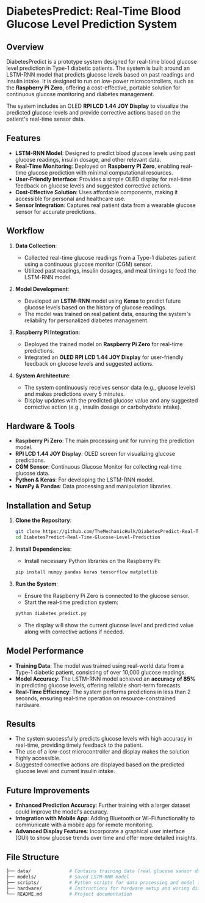 # DiabetesPredict: Real-Time Blood Glucose Level Prediction System

## Overview
DiabetesPredict is a prototype system designed for real-time blood glucose level prediction in Type-1 diabetic patients. The system is built around an LSTM-RNN model that predicts glucose levels based on past readings and insulin intake. It is designed to run on low-power microcontrollers, such as the **Raspberry Pi Zero**, offering a cost-effective, portable solution for continuous glucose monitoring and diabetes management.

The system includes an OLED **RPI LCD 1.44 JOY Display** to visualize the predicted glucose levels and provide corrective actions based on the patient's real-time sensor data.

## Features
- **LSTM-RNN Model**: Designed to predict blood glucose levels using past glucose readings, insulin dosage, and other relevant data.
- **Real-Time Monitoring**: Deployed on **Raspberry Pi Zero**, enabling real-time glucose prediction with minimal computational resources.
- **User-Friendly Interface**: Provides a simple OLED display for real-time feedback on glucose levels and suggested corrective actions.
- **Cost-Effective Solution**: Uses affordable components, making it accessible for personal and healthcare use.
- **Sensor Integration**: Captures real patient data from a wearable glucose sensor for accurate predictions.

## Workflow
1. **Data Collection**:
    - Collected real-time glucose readings from a Type-1 diabetes patient using a continuous glucose monitor (CGM) sensor.
    - Utilized past readings, insulin dosages, and meal timings to feed the LSTM-RNN model.
    
2. **Model Development**:
    - Developed an **LSTM-RNN** model using **Keras** to predict future glucose levels based on the history of glucose readings.
    - The model was trained on real patient data, ensuring the system's reliability for personalized diabetes management.
    
3. **Raspberry Pi Integration**:
    - Deployed the trained model on **Raspberry Pi Zero** for real-time predictions.
    - Integrated an **OLED RPI LCD 1.44 JOY Display** for user-friendly feedback on glucose levels and suggested actions.

4. **System Architecture**:
    - The system continuously receives sensor data (e.g., glucose levels) and makes predictions every 5 minutes.
    - Display updates with the predicted glucose value and any suggested corrective action (e.g., insulin dosage or carbohydrate intake).
    
## Hardware & Tools
- **Raspberry Pi Zero**: The main processing unit for running the prediction model.
- **RPI LCD 1.44 JOY Display**: OLED screen for visualizing glucose predictions.
- **CGM Sensor**: Continuous Glucose Monitor for collecting real-time glucose data.
- **Python & Keras**: For developing the LSTM-RNN model.
- **NumPy & Pandas**: Data processing and manipulation libraries.

## Installation and Setup
1. **Clone the Repository**:
    ```bash
    git clone https://github.com/TheMechanicHulk/DiabetesPredict-Real-Time-Glucose-Level-Prediction.git
    cd DiabetesPredict-Real-Time-Glucose-Level-Prediction
    ```

2. **Install Dependencies**:
    - Install necessary Python libraries on the Raspberry Pi:
    ```bash
    pip install numpy pandas keras tensorflow matplotlib
    ```

3. **Run the System**:
    - Ensure the Raspberry Pi Zero is connected to the glucose sensor.
    - Start the real-time prediction system:
    ```bash
    python diabetes_predict.py
    ```
    - The display will show the current glucose level and predicted value along with corrective actions if needed.

## Model Performance
- **Training Data**: The model was trained using real-world data from a Type-1 diabetic patient, consisting of over 10,000 glucose readings.
- **Model Accuracy**: The LSTM-RNN model achieved an **accuracy of 85%** in predicting glucose levels, offering reliable short-term forecasts.
- **Real-Time Efficiency**: The system performs predictions in less than 2 seconds, ensuring real-time operation on resource-constrained hardware.

## Results
- The system successfully predicts glucose levels with high accuracy in real-time, providing timely feedback to the patient.
- The use of a low-cost microcontroller and display makes the solution highly accessible.
- Suggested corrective actions are displayed based on the predicted glucose level and current insulin intake.

## Future Improvements
- **Enhanced Prediction Accuracy**: Further training with a larger dataset could improve the model's accuracy.
- **Integration with Mobile App**: Adding Bluetooth or Wi-Fi functionality to communicate with a mobile app for remote monitoring.
- **Advanced Display Features**: Incorporate a graphical user interface (GUI) to show glucose trends over time and offer more detailed insights.

## File Structure
```bash
├── data/              # Contains training data (real glucose sensor data)
├── models/            # Saved LSTM-RNN model
├── scripts/           # Python scripts for data processing and model training
├── hardware/          # Instructions for hardware setup and wiring diagrams
└── README.md          # Project documentation
